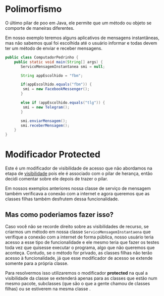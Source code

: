# Polimorfismo 

O último pilar de poo em Java, ele permite que um método ou objeto se comporte de maneiras diferentes. 

Em nosso exemplo teremos alguns aplicativos de mensagens instantâneas, mas não sabemos qual foi escolhida até o usuário informar e todas devem ter um método de enviar e receber mensagens.

```java
public class ComputadorPedrinho {
    public static void main(String[] args) {
       ServicoMensagemInstantanea smi = null; 

       String appEscolhido = "fbm";

       if(appEscolhido.equals("fbm")) {
        smi = new FacebookMessenger(); 
       }

       else if (appEscolhido.equals("tlg")) {
        smi = new Telegram();
       }

       smi.enviarMensagem();
       smi.receberMensagem();
    }
}
```

# Modificador Protected 
Este é um modificador de visibilidade de acesso que não abordamos na etapa de [visibilidade](https://github.com/Oalu04/java/tree/main/visibilidade) pois ele é associado com o pilar de herança, então decidi comentar sobre ele depois de trazer o pilar. 

Em nossos exemplos anteriores nossa classe de serviço de mensagem também verificava a conexão com a internet e agora queremos que as classes filhas também desfrutem dessa funcionalidade. 

## Mas como poderiamos fazer isso? 

Caso você não se recorde direito sobre as visibilidades de recurso, se criarmos um método em nossa classe `ServicoMensagemInstantaena` que verifique a conexão com a internet de forma pública, nosso usuário teria acesso a esse tipo de funcionalidade e ele mesmo teria que fazer os testes toda vez que quisesse executar o programa, algo que não queremos que aconteça. Contudo, se o método for privado, as classes filhas não terão acesso à funcionalidade, já que esse modificador de acesso se extende somente para a própria classe. 

Para resolvermos isso utilizaremos o modificador **protected** na qual a visibilidade da classe se extenderá apenas para as classes que estão num mesmo pacote, subclasses (que são o que a gente chamou de classes filhas) ou se estiverem na mesma classe .
